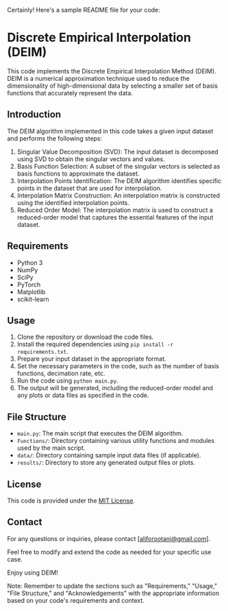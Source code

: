 Certainly! Here's a sample README file for your code:

# Discrete Empirical Interpolation (DEIM)

This code implements the Discrete Empirical Interpolation Method (DEIM). DEIM is a numerical approximation technique used to reduce the dimensionality of high-dimensional data by selecting a smaller set of basis functions that accurately represent the data.

## Introduction

The DEIM algorithm implemented in this code takes a given input dataset and performs the following steps:

1. Singular Value Decomposition (SVD): The input dataset is decomposed using SVD to obtain the singular vectors and values.
2. Basis Function Selection: A subset of the singular vectors is selected as basis functions to approximate the dataset.
3. Interpolation Points Identification: The DEIM algorithm identifies specific points in the dataset that are used for interpolation.
4. Interpolation Matrix Construction: An interpolation matrix is constructed using the identified interpolation points.
5. Reduced Order Model: The interpolation matrix is used to construct a reduced-order model that captures the essential features of the input dataset.

## Requirements

- Python 3
- NumPy
- SciPy
- PyTorch
- Matplotlib
- scikit-learn

## Usage

1. Clone the repository or download the code files.
2. Install the required dependencies using `pip install -r requirements.txt`.
3. Prepare your input dataset in the appropriate format.
4. Set the necessary parameters in the code, such as the number of basis functions, decimation rate, etc.
5. Run the code using `python main.py`.
6. The output will be generated, including the reduced-order model and any plots or data files as specified in the code.

## File Structure

- `main.py`: The main script that executes the DEIM algorithm.
- `Functions/`: Directory containing various utility functions and modules used by the main script.
- `data/`: Directory containing sample input data files (if applicable).
- `results/`: Directory to store any generated output files or plots.

## License

This code is provided under the [MIT License](LICENSE).

## Contact

For any questions or inquiries, please contact [aliforootani@gmail.com].

Feel free to modify and extend the code as needed for your specific use case.

Enjoy using DEIM!

Note: Remember to update the sections such as "Requirements," "Usage," "File Structure," and "Acknowledgements" with the appropriate information based on your code's requirements and context.
